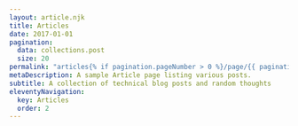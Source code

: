 ```yaml
---
layout: article.njk
title: Articles
date: 2017-01-01
pagination:
  data: collections.post
  size: 20
permalink: "articles{% if pagination.pageNumber > 0 %}/page/{{ pagination.pageNumber }}{% endif %}/index.html"
metaDescription: A sample Article page listing various posts.
subtitle: A collection of technical blog posts and random thoughts
eleventyNavigation:
  key: Articles
  order: 2
---
```

